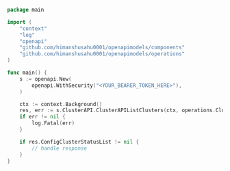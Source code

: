 <!-- Start SDK Example Usage [usage] -->
```go
package main

import (
	"context"
	"log"
	"openapi"
	"github.com/himanshusahu0001/openapimodels/components"
	"github.com/himanshusahu0001/openapimodels/operations"
)

func main() {
	s := openapi.New(
		openapi.WithSecurity("<YOUR_BEARER_TOKEN_HERE>"),
	)

	ctx := context.Background()
	res, err := s.ClusterAPI.ClusterAPIListClusters(ctx, operations.ClusterAPIListClustersRequest{})
	if err != nil {
		log.Fatal(err)
	}

	if res.ConfigClusterStatusList != nil {
		// handle response
	}
}

```
<!-- End SDK Example Usage [usage] -->